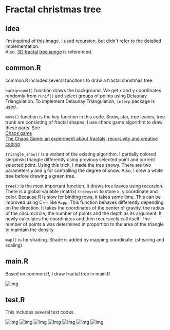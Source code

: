 # Fractal christmas tree

## Idea

I'm inspired of [this image](https://www.codeproject.com/Articles/3412/Create-a-Fractal-Christmas-Tree). 
I used recursion, but didn't refer to the detailed implementation.   
Also, [3D fractal tree iamge](https://think-maths.co.uk/festive-fractal-trees) is referenced.

## common.R

common.R includes several funcitons to draw a fractal christmas tree.

`background()` function draws the background. We get x and y coordinates randomly from `runif()` and select groups of points using Delaunay Triangulation. 
To implement Delaunay Triangulation, `interp` package is used.   

`move()` function is the key function in this code. Snow, star, tree leaves, tree trunk are consisting of fractal shapes. I use chaos game algorithm to draw these parts. See   
[Chaos game](https://en.wikipedia.org/wiki/Chaos_game)   
[The Chaos Game: an experiment about fractals, recursivity and creative coding](https://www.r-bloggers.com/2019/10/the-chaos-game-an-experiment-about-fractals-recursivity-and-creative-coding/)   

`triangle_snow()` is a variant of the existing algorithm. 
I partially colored sierpinski triangle differently using previous selected point and current selected point. Using this trick, I made the tree snowy.
There are two parameters `p` and `q` for controlling the degree of snow. Also, I drew a white tree before drawing a green tree.   

`tree()` is the most important function. It draws tree leaves using recursion. 
There is a global variable (matrix) `treexycol` to store x, y coordinate and color. 
Because R is slow for binding rows, it takes some time. This can be improved using C++ like `Rcpp`. 
This function behaves differently depending on the direction. 
It takes the coordinates of the center of gravity, the radius of the circumcircle, the number of points and the depth as its argument.
It newly calculates the coordinates and then recursively call itself.
The number of points `N` was determined in proportion to the area of the triangle to maintain the density.   

`map()` is for shading. Shade is added by mapping coordinate. (shearing and scaling)   

## main.R

Based on common.R, I draw fractal tree in main.R   

![img](./image/Fractal-Tree.png)

## test.R

This includes several test codes.   

![img](./image/background.png)
![img](./image/Triangle.png)
![img](./image/Carpet.png)
![img](./image/Star.png)
![img](./image/Star2.png)
![img](./image/Koch.png)
![img](./image/Vicsek.png)
